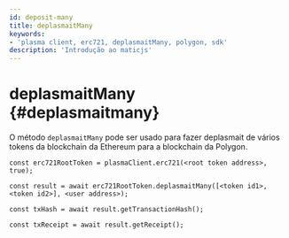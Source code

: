 ```yaml
---
id: deposit-many
title: deplasmaitMany
keywords:
- 'plasma client, erc721, deplasmaitMany, polygon, sdk'
description: 'Introdução ao maticjs'
---
```


# deplasmaitMany {#deplasmaitmany}

O método `deplasmaitMany` pode ser usado para fazer deplasmait de vários tokens da blockchain da Ethereum para a blockchain da Polygon.

```
const erc721RootToken = plasmaClient.erc721(<root token address>, true);

const result = await erc721RootToken.deplasmaitMany([<token id1>,<token id2>], <user address>);

const txHash = await result.getTransactionHash();

const txReceipt = await result.getReceipt();

```

